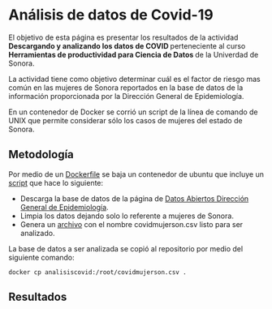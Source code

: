 # Análisis de datos de Covid-19

<p>El objetivo de esta página es presentar los resultados de la actividad <strong>Descargando y analizando los datos de COVID </strong> perteneciente al curso <strong>Herramientas de productividad para Ciencia de Datos </strong> de la Univerdad de Sonora. </p>
<p>La actividad tiene como objetivo determinar cuál es el factor de riesgo mas común en las mujeres de Sonora reportados en la base de datos de la información proporcionada por la Dirección General de Epidemiología. </p>
En un contenedor de Docker se corrió un script de la línea de comando de UNIX que permite considerar sólo los casos de mujeres del estado de Sonora.

## Metodología

Por medio de un [Dockerfile](https://github.com/melrepa/Covid19/blob/main/analisiscovid.dockerfile) se baja un contenedor de ubuntu que incluye un [script](https://github.com/melrepa/Covid19/blob/main/covidscript.sh) que hace lo siguiente:

- Descarga la base de datos de la página de [Datos Abiertos Dirección General de Epidemiología](https://www.gob.mx/salud/documentos/datos-abiertos-152127).
- Limpia los datos dejando solo lo referente a mujeres de Sonora.
- Genera un [archivo](https://github.com/melrepa/Covid19/blob/main/covidmujerson.csv) con el nombre covidmujerson.csv listo para ser analizado.

La base de datos a ser analizada se copió al repositorio por medio del siguiente comando:

<code>docker cp analisiscovid:/root/covidmujerson.csv .</code>

## Resultados

